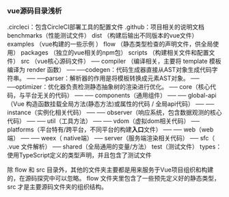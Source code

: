 ### vue源码目录浅析

.circleci：包含CircleCI部署工具的配置文件
.github：项目相关的说明文档 
benchmarks（性能测试文件）
dist （构建后输出不同版本的vue文件）
examples （vue构建的一些示例 ）
flow （静态类型检查的声明文件，供全局使用）
packages （独立的vue相关的npm包）
scripts （构建相关文件和配置文件）
src （vue核心源码文件）
── compiler （编译相关，主要将 template 模板编译为 render 函数）
── ──codegen：代码生成器直接从AST对象生成代码字符串。
── ──parser：解析器的作用是将模板转换成元素AST对象。
── ──optimizer：优化器负责检测静态抽象树的渲染进行优化。
── core（核心代码，与平台无关的代码）
── ── components（通用组件）
── ── global-api（Vue 构造函数挂载全局方法(静态方法)或属性的代码 / 全局api代码）
── ── instance（实例化相关代码）
── ── observer（响应系统，包含数据观测的核心代码）
── ── util（工具方法）
── ── vdom（虚拟dom相关代码）
── platforms（平台特有/跨平台，不同平台的构建**入口**文件）
── ── web（web端）
── ── weex（ native端）
── server（服务端渲染相关代码）
── sfc（ .vue 文件解析）
── shared（全局通用的变量/方法）
test（测试文件）
types：使用TypeScript定义的类型声明，并且包含了测试文件



除 flow 和 src 目录外，其他的文件夹主要都是用来服务于Vue项目组织和构建的，在源码探究中可以忽略。
flow 文件夹里包含了一些预先定义好的静态类型，
 src 才是主要源码文件夹的组织结构。



